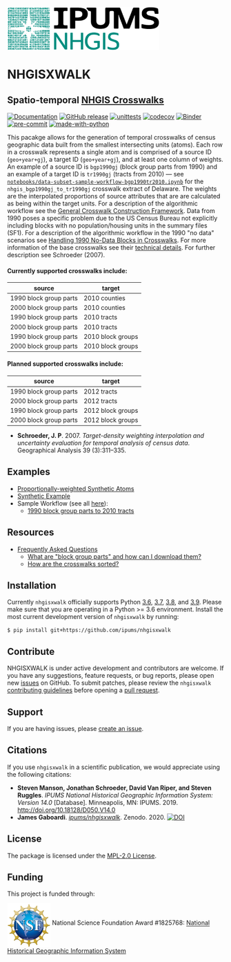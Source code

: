 [<img align="middle" src="figs/nhgis_logo_black.png" height="100">](https://www.nhgis.org)

# NHGISXWALK
## Spatio-temporal [NHGIS Crosswalks](https://www.nhgis.org/user-resources/geographic-crosswalks)

[![Documentation](https://img.shields.io/static/v1.svg?label=docs&message=current&color=4ca)](https://ipums.github.io/nhgisxwalk/) [![GitHub release](https://img.shields.io/github/v/tag/ipums/nhgisxwalk?include_prereleases&logo=GitHub)](https://img.shields.io/github/v/tag/ipums/nhgisxwalk?include_prereleases&logo=GitHub) [![unittests](https://github.com/ipums/nhgisxwalk/workflows/.github/workflows/unittests.yml/badge.svg)](https://github.com/ipums/nhgisxwalk/actions?query=workflow%3A.github%2Fworkflows%2Funittests.yml) [![codecov](https://codecov.io/gh/ipums/nhgisxwalk/branch/main/graph/badge.svg)](https://codecov.io/gh/ipums/nhgisxwalk) [![Binder](https://mybinder.org/badge_logo.svg)](https://mybinder.org/v2/gh/ipums/nhgisxwalk/main)
[![pre-commit](https://img.shields.io/badge/pre--commit-enabled-brightgreen?logo=pre-commit&logoColor=white)](https://github.com/pre-commit/pre-commit)
[![made-with-python](https://img.shields.io/badge/Made%20with-Python-1f425f.svg)](https://www.python.org/)

This pacakge allows for the generation of temporal crosswalks of census geographic data built from the smallest intersecting units (atoms). Each row in a crosswalk represents a single atom and is comprised of a source ID (`geo+year+gj`), a target ID (`geo+year+gj`), and at least one column of weights. An example of a source ID is `bgp1990gj` (block group parts from 1990) and an example of a target ID is `tr1990gj` (tracts from 2010) — see [`notebooks/data-subset-sample-workflow-bgp1990tr2010.ipynb`](https://github.com/ipums/nhgisxwalk/blob/main/notebooks/data-subset-sample-workflow-bgp1990tr2010.ipynb) for the `nhgis_bgp1990gj_to_tr1990gj` crosswalk extract of Delaware. The weights are the interpolated proportions of source attributes that are are calculated as being within the target units. For a description of the algorithmic workflow see the [General Crosswalk Construction Framework](https://github.com/ipums/nhgisxwalk/blob/main/resources/frameworks/general-crosswalk-construction-framework.pdf). Data from 1990 poses a specific problem due to the US Census Bureau not explicitly including blocks with no population/housing units in the summary files (SF1). For a description of the algorithmic workflow in the 1990 "no data" scenarios see [Handling 1990 No-Data Blocks in Crosswalks](https://github.com/ipums/nhgisxwalk/blob/main/resources/frameworks/handling-1990-no-data-blocks-in-crosswalks.pdf). For more information of the base crosswalks see their [technical details](https://www.nhgis.org/user-resources/geographic-crosswalks#details). For further description see Schroeder (2007). 

#### Currently supported crosswalks include:

| source | target |
|--------|-------|
|1990 block group parts | 2010 counties|
|2000 block group parts | 2010 counties|
|1990 block group parts | 2010 tracts|
|2000 block group parts | 2010 tracts|
|1990 block group parts | 2010 block groups|
|2000 block group parts | 2010 block groups|

#### Planned supported crosswalks include:

| source | target |
|--------|-------|
|1990 block group parts | 2012 tracts|
|2000 block group parts | 2012 tracts|
|1990 block group parts | 2012 block groups|
|2000 block group parts | 2012 block groups|

* **Schroeder, J. P**. 2007. *Target-density weighting interpolation and uncertainty evaluation for temporal analysis of census data*. Geographical Analysis 39 (3):311–335.

## Examples

* [Proportionally-weighted Synthetic Atoms](https://github.com/ipums/nhgisxwalk/blob/main/notebooks/weighted-portion-synthetic-atoms.ipynb)
* [Synthetic Example](https://github.com/ipums/nhgisxwalk/blob/main/notebooks/synthetic-example.ipynb)
* Sample Workflow (see all [here](https://github.com/ipums/nhgisxwalk/blob/master/notebooks)):
  * [1990 block group parts to 2010 tracts](https://github.com/ipums/nhgisxwalk/blob/main/notebooks/data-subset-sample-workflow-bgp1990tr2010.ipynb)

## Resources

* [Frequently Asked Questions](https://github.com/ipums/nhgisxwalk/wiki/FAQ-&-Resources)
    * [What are "block group parts" and how can I download them?](https://github.com/ipums/nhgisxwalk/wiki/FAQ-&-Resources#what-are-block-group-parts-and-how-can-i-download-them)
    * [How are the crosswalks sorted?](https://github.com/ipums/nhgisxwalk/wiki/FAQ-&-Resources#how-are-the-crosswalks-sorted)

## Installation

Currently `nhgisxwalk` officially supports Python [3.6](https://docs.python.org/3.6/), [3.7](https://docs.python.org/3.7/), [3.8](https://docs.python.org/3.8/), and [3.9](https://docs.python.org/3.9/). Please make sure that you are operating in a Python >= 3.6 environment. Install the most current development version of `nhgisxwalk` by running:

```
$ pip install git+https://github.com/ipums/nhgisxwalk
```

##  Contribute

NHGISXWALK is under active development and contributors are welcome. If you have any suggestions, feature requests, or bug reports, please open new [issues](https://github.com/ipums/nhgisxwalk/issues) on GitHub. To submit patches, please review the `nhgisxwalk` [contributing guidelines](https://github.com/ipums/nhgisxwalk/blob/master/.github/CONTRIBUTING.md) before opening a [pull request](https://github.com/ipums/nhgisxwalk/pulls).

## Support

If you are having issues, please [create an issue](https://github.com/ipums/nhgisxwalk/issues).

## Citations
If you use `nhgisxwalk` in a scientific publication, we would appreciate using the following citations:
* **Steven Manson, Jonathan Schroeder, David Van Riper, and Steven Ruggles**. *IPUMS National Historical Geographic Information System: Version 14.0* [Database]. Minneapolis, MN: IPUMS. 2019. http://doi.org/10.18128/D050.V14.0
* **James Gaboardi**. *[ipums/nhgisxwalk](https://github.com/ipums/nhgisxwalk)*. Zenodo. 2020. [![DOI](https://zenodo.org/badge/259962549.svg)](https://zenodo.org/badge/latestdoi/259962549)


## License
The package is licensed under the [MPL-2.0 License](https://github.com/ipums/nhgisxwalk/blob/master/LICENSE).



## Funding
This project is funded through:

[<img align="middle" src="figs/nsf_logo.png" width="100">](https://www.nsf.gov/index.jsp) National Science Foundation Award #1825768: [National Historical Geographic Information System](https://www.nsf.gov/awardsearch/showAward?AWD_ID=1825768&HistoricalAwards=false)

